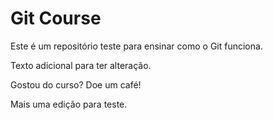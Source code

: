 # Git Course

Este é um repositório teste para ensinar como o Git funciona.

Texto adicional para ter alteração.

Gostou do curso? Doe um café!

Mais uma edição para teste.
